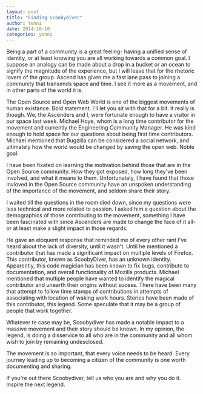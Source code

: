```yaml
---
layout: post
title: "Finding Scoobydiver"
author: Yenni
date: 2014-10-10
categories: yenni
---
```


Being a part of a community is a great feeling- having a unified sense of identity, or at least knowing you are all working towards a common goal. I suppose an analogy can be made about a drop in a bucket or an ocean to signify the magnitude of the experience, but I will leave that for the rhetoric lovers of the group. Ascend has given me a fast lane pass to joining a community that transends space and time. I see it more as a movement, and in other parts of the world it is.

The Open Source and Open Web World is one of the biggest movements of human existance. Bold statement. I'll let you sit with that for a bit. It really is though. We, the Ascenders and I, were fortunate enough to have a visitor in our space last week. Michael Hoye, whom is a long time contributor for the movement and currently the Engineering Community Manager. He was kind enough to hold space for our questions about being first time contributors. Michael mentioned that Bugzilla can be considered a social network, and ultimately how the world would be changed by saving the open web. Noble goal. 

I have been fixated on learning the motivation behind those that are in the Open Source community. How they got exposed, how long they've been involved, and what it means to them. Unfortunately, I have found that those invloved in the Open Source community have an unspoken understanding of the importance of the movement, and seldom share their story. 

I waited till the questions in the room died down, since my questions were less technical and more related to passion. I asked him a question about the demographics of those contributing to the movement, something I have been fascinated with since Ascenders are made to change the face of it all- or at least make a slight impact in those regards. 

He gave an eloquent response that reminded me of every other rant I've heard about the lack of diversity, until it wasn't. Until he mentioned a contributor that has made a significant impact on multiple levels of Firefox. This contributor, known as ScoobyDiver, has an unknown identity. Apparently, this code magician has been known to fix bugs, contribute to documentation, and overall functionality of Mozilla products. Michael mentioned that multiple people have wanted to identify the magical contributor and unearth their origins without sucess. There have been many that attempt to follow time stamps of contributions in attempts of associating with location of waking work hours. Stories have been made of this contributor, this legend. Some speculate that it may be a group of people that work together.

Whatever te case may be, Scoobydiver has made a notable impact to a massive movement and their story should be known. In my opinion, the legend, is doing a disservice to all who are in the community and all whom wish to join by remaining undesclosed. 

The movement is so important, that every voice needs to be heard. Every journey leading up to becoming a citizen of the community is one worth documenting and sharing. 

If you're out there Scoobydiver, tell us who you are and why you do it. Inspire the next legend. 